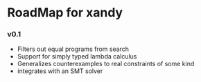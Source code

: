 # RoadMap for xandy

### v0.1
* Filters out equal programs from search
* Support for simply typed lambda calculus
* Generalizes counterexamples to real constraints of some kind
* integrates with an SMT solver